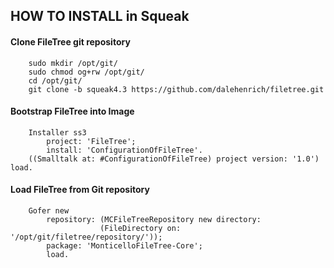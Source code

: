 ## HOW TO INSTALL in Squeak

#### <a name="clone"></a>Clone FileTree git repository

```shell
    sudo mkdir /opt/git/
    sudo chmod og+rw /opt/git/
    cd /opt/git/
    git clone -b squeak4.3 https://github.com/dalehenrich/filetree.git
```

#### <a name="bootstrap"></a>Bootstrap FileTree into Image

```Smalltalk
    Installer ss3
        project: 'FileTree';
        install: 'ConfigurationOfFileTree'. 
    ((Smalltalk at: #ConfigurationOfFileTree) project version: '1.0') load.
```

####  <a name="loadlatest"></a>Load FileTree from Git repository

```Smalltalk
    Gofer new
        repository: (MCFileTreeRepository new directory: 
                    (FileDirectory on: '/opt/git/filetree/repository/'));
        package: 'MonticelloFileTree-Core';
        load.
```

